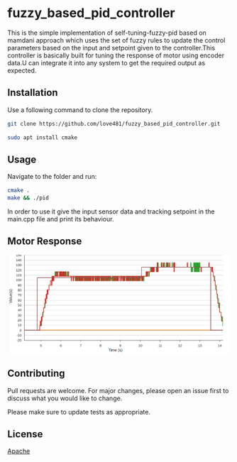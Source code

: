 # fuzzy_based_pid_controller
This is the simple implementation of self-tuning-fuzzy-pid based on mamdani approach which uses the set of fuzzy rules to update the control parameters based on the input 
and setpoint given to the controller.This controller is basically built for tuning the response of motor using encoder data.U can integrate it into any system to get the required output as expected.

## Installation
Use a following command to clone the repository.

```bash
git clone https://github.com/love481/fuzzy_based_pid_controller.git
```
```bash
sudo apt install cmake
```

## Usage
Navigate to the folder and run:
```bash 
cmake .
make && ./pid
```
In order to use it give the input sensor data and tracking setpoint in the main.cpp file and print its behaviour.

## Motor Response
![alt text](motor_response2.png)

## Contributing
Pull requests are welcome. For major changes, please open an issue first to discuss what you would like to change.

Please make sure to update tests as appropriate.

## License
[Apache](https://choosealicense.com/licenses/apache/)
